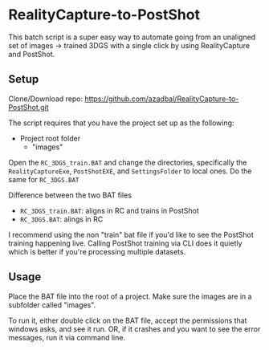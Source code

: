 # RealityCapture-to-PostShot
This batch script is a super easy way to automate going from an unaligned set of images -> trained 3DGS with a single click by using RealityCapture and PostShot.

## Setup

Clone/Download repo: https://github.com/azadbal/RealityCapture-to-PostShot.git

The script requires that you have the project set up as the following:
- Project root folder
  - "images"

Open the `RC_3DGS_train.BAT` and change the directories, specifically the `RealityCaptureExe`, `PostShotEXE`, and `SettingsFolder` to local ones. Do the same for `RC_3DGS.BAT`

Difference between the two BAT files
- `RC_3DGS_train.BAT`: aligns in RC and trains in PostShot
- `RC_3DGS.BAT`: alings in RC

I recommend using the non "train" bat file if you'd like to see the PostShot training happening live. Calling PostShot training via CLI does it quietly which is better if you're processing multiple datasets. 
## Usage

Place the BAT file into the root of a project. Make sure the images are in a subfolder called "images". 

To run it, either double click on the BAT file, accept the permissions that windows asks, and see it run. OR, if it crashes and you want to see the error messages, run it via command line.
